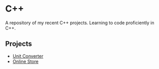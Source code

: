 # C++
A repository of my recent C++ projects. Learning to code proficiently in C++.

## Projects
- [Unit Converter](unit-converter/README.md)
- [Online Store](vectors-online-store/README.md)